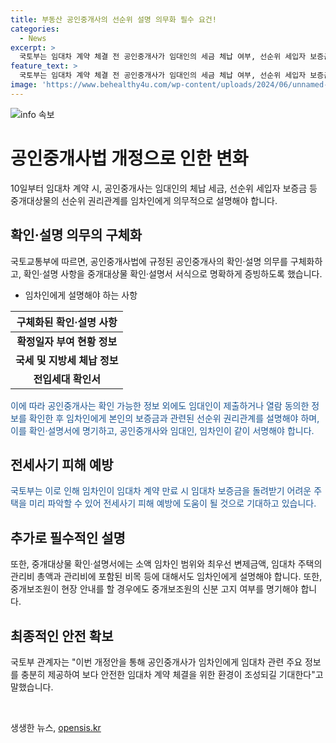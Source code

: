 ```yaml
---
title: 부동산 공인중개사의 선순위 설명 의무화 필수 요건!
categories:
  - News
excerpt: >
  국토부는 임대차 계약 체결 전 공인중개사가 임대인의 세금 체납 여부, 선순위 세입자 보증금 등 선순위 권리관계를 임차인에게 의무적으로 설명하도록 하는 공인중개사법 시행령·시행규칙 개정안을 발표했다. 이에 따라 공인중개사는 중개대상물 확인·설명서에 정보를 증빙하고, 임차인에게 확인 가능한 정보 외에도 관련 내용을 설명해야 한다. 또한, 중개보조원은 본인 신분을 알려야 하며, 이를 확인·설명서에 기재해야 한다. 이를 통해 임차인들에게 더 안전한 임대차 계약 체결이 가능해질 것으로 기대된다.
feature_text: >
  국토부는 임대차 계약 체결 전 공인중개사가 임대인의 세금 체납 여부, 선순위 세입자 보증금 등 선순위 권리관계를 임차인에게 의무적으로 설명하도록 하는 공인중개사법 시행령·시행규칙 개정안을 발표했다. 이에 따라 공인중개사는 중개대상물 확인·설명서에 정보를 증빙하고, 임차인에게 확인 가능한 정보 외에도 관련 내용을 설명해야 한다. 또한, 중개보조원은 본인 신분을 알려야 하며, 이를 확인·설명서에 기재해야 한다. 이를 통해 임차인들에게 더 안전한 임대차 계약 체결이 가능해질 것으로 기대된다.
image: 'https://www.behealthy4u.com/wp-content/uploads/2024/06/unnamed-file.png'
---
```


<p><img src="https://www.behealthy4u.com/wp-content/uploads/2024/06/unnamed-file.png" alt="info 속보" /></p>

<h1>공인중개사법 개정으로 인한 변화</h1>

<p data-ke-size="size16">10일부터 임대차 계약 시, 공인중개사는 임대인의 체납 세금, 선순위 세입자 보증금 등 중개대상물의 선순위 권리관계를 임차인에게 의무적으로 설명해야 합니다.</p>

<h2 data-ke-size="size26">확인·설명 의무의 구체화</h2>

<p data-ke-size="size16">국토교통부에 따르면, 공인중개사법에 규정된 공인중개사의 확인·설명 의무를 구체화하고, 확인·설명 사항을 중개대상물 확인·설명서 서식으로 명확하게 증빙하도록 했습니다.</p>

<ul>
<li>임차인에게 설명해야 하는 사항</li>
</ul>

<table>
<thead>
<tr>
<th style="text-align: center;">구체화된 확인·설명 사항</th>
</tr>
</thead>
<tbody>
<tr>
<td style="text-align: center; height: 17px;"><b>확정일자 부여 현황 정보</b></td>
</tr>
<tr>
<td style="text-align: center; height: 17px;"><b>국세 및 지방세 체납 정보</b></td>
</tr>
<tr>
<td style="text-align: center; height: 17px;"><b>전입세대 확인서</b></td>
</tr>
</tbody>
</table>

<p data-ke-size="size16"><span style="color: #1a5490;">이에 따라 공인중개사는 확인 가능한 정보 외에도 임대인이 제출하거나 열람 동의한 정보를 확인한 후 임차인에게 본인의 보증금과 관련된 선순위 권리관계를 설명해야 하며, 이를 확인·설명서에 명기하고, 공인중개사와 임대인, 임차인이 같이 서명해야 합니다.</span></p>

<h2 data-ke-size="size26">전세사기 피해 예방</h2>

<p data-ke-size="size16"><span style="color: #1a5490;">국토부는 이로 인해 임차인이 임대차 계약 만료 시 임대차 보증금을 돌려받기 어려운 주택을 미리 파악할 수 있어 전세사기 피해 예방에 도움이 될 것으로 기대하고 있습니다.</span></p>

<h2 data-ke-size="size26">추가로 필수적인 설명</h2>

<p data-ke-size="size16">또한, 중개대상물 확인·설명서에는 소액 임차인 범위와 최우선 변제금액, 임대차 주택의 관리비 총액과 관리비에 포함된 비목 등에 대해서도 임차인에게 설명해야 합니다. 또한, 중개보조원이 현장 안내를 할 경우에도 중개보조원의 신분 고지 여부를 명기해야 합니다.</p>

<h2 data-ke-size="size26">최종적인 안전 확보</h2>

<p data-ke-size="size16">국토부 관계자는 "이번 개정안을 통해 공인중개사가 임차인에게 임대차 관련 주요 정보를 충분히 제공하여 보다 안전한 임대차 계약 체결을 위한 환경이 조성되길 기대한다"고 말했습니다.</p>

<p data-ke-size="size16">&nbsp;</p>
생생한 뉴스, <a href="https://opensis.kr" rel="dofollow">opensis.kr</a>


